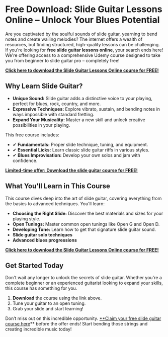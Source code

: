 # Free Download: Slide Guitar Lessons Online – Unlock Your Blues Potential

Are you captivated by the soulful sounds of slide guitar, yearning to bend notes and create wailing melodies? The internet offers a wealth of resources, but finding structured, high-quality lessons can be challenging. If you're looking for **free slide guitar lessons online**, your search ends here! We're offering access to a comprehensive Udemy course designed to take you from beginner to slide guitar pro – completely free!

[**Click here to download the Slide Guitar Lessons Online course for FREE!**](https://udemywork.com/slide-guitar-lessons-online)

## Why Learn Slide Guitar?

*   **Unique Sound:**  Slide guitar adds a distinctive voice to your playing, perfect for blues, rock, country, and more.
*   **Expressive Techniques:** Explore vibrato, sustain, and bending notes in ways impossible with standard fretting.
*   **Expand Your Musicality:** Master a new skill and unlock creative possibilities in your playing.

This free course includes:

*   ✔ **Fundamentals:** Proper slide technique, tuning, and equipment.
*   ✔ **Essential Licks:** Learn classic slide guitar riffs in various styles.
*   ✔ **Blues Improvisation:** Develop your own solos and jam with confidence.

[**Limited-time offer: Download the slide guitar course for FREE!**](https://udemywork.com/slide-guitar-lessons-online)

## What You'll Learn in This Course

This course dives deep into the art of slide guitar, covering everything from the basics to advanced techniques. You'll learn:

*   **Choosing the Right Slide:** Discover the best materials and sizes for your playing style.
*   **Open Tunings:** Master common open tunings like Open G and Open D.
*   **Developing Tone:** Learn how to get that signature slide guitar sound.
*    **Slide guitar solo techniques**
*    **Advanced blues progressions**

[**Click here to download the Slide Guitar Lessons Online course for FREE!**](https://udemywork.com/slide-guitar-lessons-online)

## Get Started Today

Don't wait any longer to unlock the secrets of slide guitar. Whether you're a complete beginner or an experienced guitarist looking to expand your skills, this course has something for you.

1.  **Download** the course using the link above.
2.  Tune your guitar to an open tuning.
3.  Grab your slide and start learning!

Don’t miss out on this incredible opportunity. [**Claim your free slide guitar course here](https://udemywork.com/slide-guitar-lessons-online)** before the offer ends! Start bending those strings and creating incredible music today!

